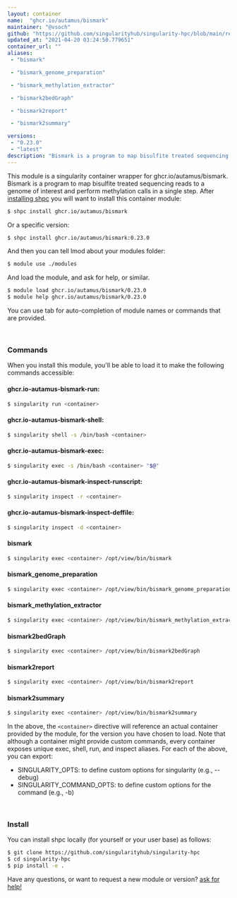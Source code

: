 ```yaml
---
layout: container
name:  "ghcr.io/autamus/bismark"
maintainer: "@vsoch"
github: "https://github.com/singularityhub/singularity-hpc/blob/main/registry/ghcr.io/autamus/bismark/container.yaml"
updated_at: "2021-04-20 03:24:50.779651"
container_url: ""
aliases:
 - "bismark"

 - "bismark_genome_preparation"

 - "bismark_methylation_extractor"

 - "bismark2bedGraph"

 - "bismark2report"

 - "bismark2summary"

versions:
 - "0.23.0"
 - "latest"
description: "Bismark is a program to map bisulfite treated sequencing reads to a genome of interest and perform methylation calls in a single step."
---
```


This module is a singularity container wrapper for ghcr.io/autamus/bismark.
Bismark is a program to map bisulfite treated sequencing reads to a genome of interest and perform methylation calls in a single step.
After [installing shpc](#install) you will want to install this container module:

```bash
$ shpc install ghcr.io/autamus/bismark
```

Or a specific version:

```bash
$ shpc install ghcr.io/autamus/bismark:0.23.0
```

And then you can tell lmod about your modules folder:

```bash
$ module use ./modules
```

And load the module, and ask for help, or similar.

```bash
$ module load ghcr.io/autamus/bismark/0.23.0
$ module help ghcr.io/autamus/bismark/0.23.0
```

You can use tab for auto-completion of module names or commands that are provided.

<br>

### Commands

When you install this module, you'll be able to load it to make the following commands accessible:

#### ghcr.io-autamus-bismark-run:

```bash
$ singularity run <container>
```

#### ghcr.io-autamus-bismark-shell:

```bash
$ singularity shell -s /bin/bash <container>
```

#### ghcr.io-autamus-bismark-exec:

```bash
$ singularity exec -s /bin/bash <container> "$@"
```

#### ghcr.io-autamus-bismark-inspect-runscript:

```bash
$ singularity inspect -r <container>
```

#### ghcr.io-autamus-bismark-inspect-deffile:

```bash
$ singularity inspect -d <container>
```


#### bismark
       
```bash
$ singularity exec <container> /opt/view/bin/bismark
```


#### bismark_genome_preparation
       
```bash
$ singularity exec <container> /opt/view/bin/bismark_genome_preparation
```


#### bismark_methylation_extractor
       
```bash
$ singularity exec <container> /opt/view/bin/bismark_methylation_extractor
```


#### bismark2bedGraph
       
```bash
$ singularity exec <container> /opt/view/bin/bismark2bedGraph
```


#### bismark2report
       
```bash
$ singularity exec <container> /opt/view/bin/bismark2report
```


#### bismark2summary
       
```bash
$ singularity exec <container> /opt/view/bin/bismark2summary
```



In the above, the `<container>` directive will reference an actual container provided
by the module, for the version you have chosen to load. Note that although a container
might provide custom commands, every container exposes unique exec, shell, run, and
inspect aliases. For each of the above, you can export:

 - SINGULARITY_OPTS: to define custom options for singularity (e.g., --debug)
 - SINGULARITY_COMMAND_OPTS: to define custom options for the command (e.g., -b)

<br>
  
### Install

You can install shpc locally (for yourself or your user base) as follows:

```bash
$ git clone https://github.com/singularityhub/singularity-hpc
$ cd singularity-hpc
$ pip install -e .
```

Have any questions, or want to request a new module or version? [ask for help!](https://github.com/singularityhub/singularity-hpc/issues)